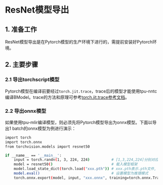 # ResNet模型导出
## 1. 准备工作
ResNet模型导出是在Pytorch模型的生产环境下进行的，需提前安装好Pytorch环境。 
## 2. 主要步骤 
### 2.1 导出torchscript模型
​Pytorch模型在编译前要经过`torch.jit.trace`，trace后的模型才能使用tpu-nntc编译BModel。trace的方法和原理可参考[torch.jit.trace参考文档](../../../docs/torch.jit.trace_Guide.md)。
### 2.2 导出onnx模型
如果使用tpu-mlir编译模型，则必须先将Pytorch模型导出为onnx模型。下面以导出1 batch的onnx模型为例进行演示：
```bash
import torch
import torch.onnx
from torchvision.models import resnet50

if __name__ == '__main__':
    input = torch.randn(1, 3, 224, 224)          # [1,3,224,224]分别对应[B,C,H,W]
    model = resnet50()                           # 载入模型框架
    model.load_state_dict(torch.load("xxx.pth")) # xxx.pth表示.pth文件, 这一步载入模型权重
    model.eval()                                 # 设置模型为推理模式
    torch.onnx.export(model, input, "xxx.onnx", training=torch.onnx.TrainingMode.TRAINING)  # xxx.onnx表示.onnx文件, 这一步导出为onnx模型, 并不做任何算子融合操作。
```
